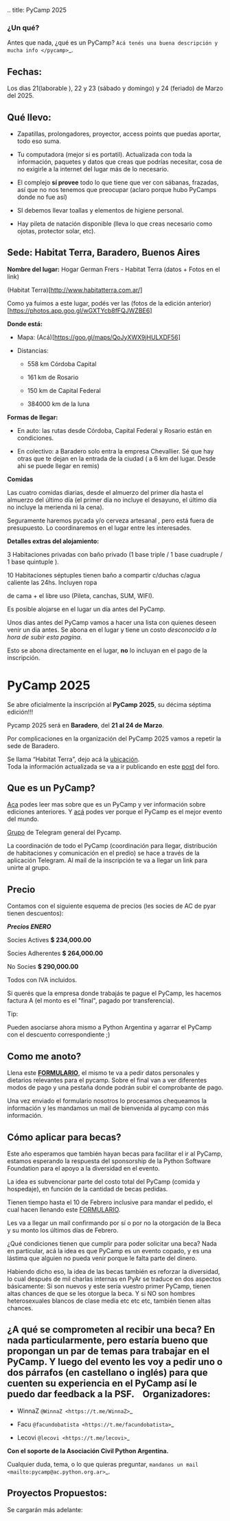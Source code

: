 
.. title: PyCamp 2025


### ¿Un qué?

  
  

Antes que nada, ¿qué es un PyCamp? `Acá tenés una buena descripción y mucha info </pycamp>`_.

  
  

Fechas:
-------------------------------------------

  

Los dias 21(laborable ), 22 y 23 (sábado y domingo) y 24 (feriado) de Marzo del 2025.

  

Qué llevo:
-------------------------------------------

  

- Zapatillas, prolongadores, proyector, access points que puedas aportar, todo eso suma.

  

- Tu computadora (mejor si es portatil). Actualizada con toda la información, paquetes y datos que creas que podrías necesitar, cosa de no exigirle a la internet del lugar más de lo necesario.

  

- El complejo **sí provee** todo lo que tiene que ver con sábanas, frazadas, así que no nos tenemos que preocupar (aclaro porque hubo PyCamps donde no fue así)

  

- SI debemos llevar toallas y elementos de higiene personal.

  

- Hay pileta de natación disponible (lleva lo que creas necesario como ojotas, protector solar, etc).

  

Sede: Habitat Terra, Baradero, Buenos Aires
-------------------------------------------

**Nombre del lugar:** Hogar German Frers - Habitat Terra (datos + Fotos en el link)

(Habitat Terra)[http://www.habitatterra.com.ar/]

Como ya fuimos a este lugar, podés ver las (fotos de la edición anterior)[https://photos.app.goo.gl/wGXTYcb8fFQJWZBE6]


**Donde está:**

 * Mapa:  (Acá)[https://goo.gl/maps/QoJyXWX9jHULXDF56]

 * Distancias:

   * 558 km Córdoba Capital

   * 161 km de Rosario

   * 150 km de Capital Federal 

   * 384000 km de la luna

**Formas de llegar:**


* En auto: las rutas desde Córdoba, Capital Federal y Rosario están en condiciones.

* En colectivo: a Baradero solo entra la empresa Chevallier. Sé que hay otras que te dejan en la entrada de la ciudad ( a 6 km del lugar. Desde ahi se puede llegar en remis) 

**Comidas**

Las cuatro comidas diarias, desde el almuerzo del primer día hasta el almuerzo del último día (el primer día no incluye el desayuno, el último día no incluye la merienda ni la cena).

Seguramente haremos pycada y/o cerveza artesanal , pero está fuera de presupuesto. Lo coordinaremos en el lugar entre les interesades.

**Detalles extras del alojamiento:**

3 Habitaciones privadas con baño privado (1 base triple / 1 base cuadruple / 1 base quintuple ).

10 Habitaciones séptuples tienen baño a compartir c/duchas c/agua caliente las 24hs. Incluyen ropa

de cama + el libre uso (Pileta, canchas, SUM, WIFI).

Es posible alojarse en el lugar un día antes del PyCamp.

Unos dias antes del PyCamp vamos a hacer una lista con quienes deseen venir un dia antes. Se abona en el lugar y tiene un costo _desconocido a la hora de subir esta pagina_.

Esto se abona directamente en el lugar, **no** lo incluyan en el pago de la inscripción.

# PyCamp 2025

Se abre oficialmente la inscripción al **PyCamp 2025**, su décima séptima edición!!! 

Pycamp 2025 será en **Baradero**, del **21 al 24 de Marzo**.

Por complicaciones en la organización del PyCamp 2025 vamos a repetir la sede de Baradero.

Se llama “Habitat Terra”, dejo acá la [ubicación](https://maps.app.goo.gl/KCnqNbfF9D24ydQj7).\
Toda la información actualizada se va a ir publicando en este [post](https://pyar.discourse.group/t/pycamp-2025/1373) del foro.

## **Que es un PyCamp?**

[Aca](https://wiki.python.org.ar/pycamp/) podes leer mas sobre que es un PyCamp y ver información sobre ediciones anteriores. Y [acá](https\://www\.youtube.com/watch?v=o1561Xtw9wU) podes ver porque el PyCamp es el mejor evento del mundo.

[Grupo](https://t.me/joinchat/Tw0821hd2lkOAjyU) de Telegram general del Pycamp.

La coordinación de todo el PyCamp (coordinación para llegar, distribución de habitaciones y comunicación en el predio) se hace a través de la aplicación Telegram. Al mail de la inscripción te va a llegar un link para unirte al grupo.




## **Precio**  

Contamos con el siguiente esquema de precios (les socies de AC de pyar tienen descuentos):

***Precios ENERO***

Socies Actives  **$ 234,000.00**

Socies Adherentes **$ 264,000.00**

No Socies  **$ 290,000.00** 

Todos con IVA incluidos.




Si querés que la empresa donde trabajás te pague el PyCamp, les hacemos factura A (el monto es el "final", pagado por transferencia).

Tip:

Pueden asociarse ahora mismo a Python Argentina y agarrar el PyCamp con el descuento correspondiente ;)

## **Como me anoto?**

Llena este [**FORMULARIO**](https://forms.gle/bjE9gPyqu6ZEjAjcA), el mismo te va a pedir datos personales y dietarios relevantes para el pycamp. Sobre el final van a ver diferentes modos de pago y una pestaña donde podrán subir el comprobante de pago.

Una vez enviado el formulario nosotros lo procesamos chequeamos la información y les mandamos un mail de bienvenida al pycamp con más información.

## **Cómo aplicar para becas?**

Este año esperamos que también hayan becas para facilitar el ir al PyCamp, estamos esperando la respuesta del sponsorship de la Python Software Foundation para el apoyo a la diversidad en el evento.

La idea es subvencionar parte del costo total del PyCamp (comida y hospedaje), en función de la cantidad de becas pedidas.

Tienen tiempo hasta el 10 de Febrero inclusive para mandar el pedido, el cual hacen llenando este [FORMULARIO](https://forms.gle/o8hB5cBVNX1WgG5P7).

Les va a llegar un mail confirmando por sí o por no la otorgación de la Beca y su monto los últimos días de Febrero.

¿Qué condiciones tienen que cumplir para poder solicitar una beca? Nada en particular, acá la idea es que PyCamp es un evento copado, y es una lástima que alguien no pueda venir porque le falta parte del dinero.

Habiendo dicho eso, la idea de las becas también es reforzar la diversidad, lo cual después de mil charlas internas en PyAr se traduce en dos aspectos básicamente: Si son nuevos y este sería vuestro primer PyCamp, tienen altas chances de que se les otorgue la beca. Y si NO son hombres heterosexuales blancos de clase media etc etc etc, también tienen altas chances.

¿A qué se comprometen al recibir una beca? En nada particularmente, pero estaría bueno que propongan un par de temas para trabajar en el PyCamp. Y luego del evento les voy a pedir uno o dos párrafos (en castellano o inglés) para que cuenten su experiencia en el PyCamp así le puedo dar feedback a la PSF.
​
​
​
Organizadores: 
--------------
- WinnaZ `@WinnaZ <https://t.me/WinnaZ>`_

- Facu `@facundobatista <https://t.me/facundobatista>`_

- Lecovi `@lecovi <https://t.me/lecovi>`_



**Con el soporte de la Asociación Civil Python Argentina.**
  

Cualquier duda, tema, o lo que quieras preguntar, `mandanos un mail <mailto:pycamp@ac.python.org.ar>`_.

Proyectos Propuestos:
---------------------

Se cargarán más adelante:
